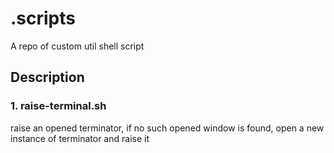 # .scripts
A repo of custom util shell script

## Description
### 1. raise-terminal.sh
raise an opened terminator, if no such opened window is found, open a new instance of terminator and raise it
